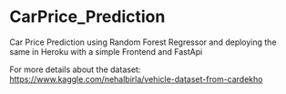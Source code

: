 # CarPrice_Prediction
Car Price Prediction using Random Forest Regressor and deploying the same in Heroku with a simple Frontend and FastApi<br>

For more details about the dataset: https://www.kaggle.com/nehalbirla/vehicle-dataset-from-cardekho
